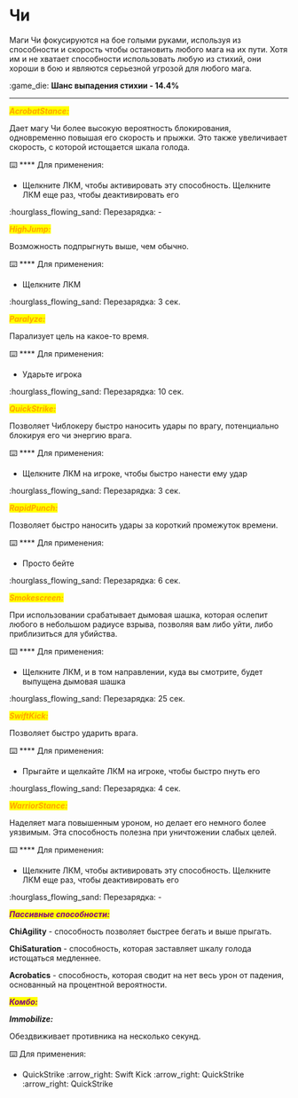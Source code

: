 # Чи

Маги Чи фокусируются на бое голыми руками, используя из способности и скорость чтобы остановить любого мага на их пути. Хотя им и не хватает способности использовать любую из стихий, они хороши в бою и являются серьезной угрозой для любого мага.

:game\_die: **Шанс выпадения стихии - 14.4%**

****

_<mark style="color:orange;">**AcrobatStance:**</mark>_

Дает магу Чи более высокую вероятность блокирования, одновременно повышая его скорость и прыжки. Это также увеличивает скорость, с которой истощается шкала голода.

:keyboard: **** Для применения:

* Щелкните ЛКМ, чтобы активировать эту способность. Щелкните ЛКМ еще раз, чтобы деактивировать его

:hourglass\_flowing\_sand: Перезарядка: -



_<mark style="color:orange;">**HighJump:**</mark>_

Возможность подпрыгнуть выше, чем обычно.

:keyboard: **** Для применения:

* Щелкните ЛКМ

:hourglass\_flowing\_sand: Перезарядка: 3 сек.



_<mark style="color:orange;">**Paralyze:**</mark>_

Парализует цель на какое-то время.

:keyboard: **** Для применения:

* Ударьте игрока

:hourglass\_flowing\_sand: Перезарядка:  10 сек.



_<mark style="color:orange;">**QuickStrike:**</mark>_

Позволяет Чиблокеру быстро наносить удары по врагу, потенциально блокируя его чи энергию врага.

:keyboard: **** Для применения:

* Щелкните ЛКМ на игроке, чтобы быстро нанести ему удар

:hourglass\_flowing\_sand: Перезарядка: 3 сек.



_<mark style="color:orange;">**RapidPunch:**</mark>_

Позволяет быстро наносить удары за короткий промежуток времени.

:keyboard: **** Для применения:

* Просто бейте

:hourglass\_flowing\_sand: Перезарядка: 6 сек.



_<mark style="color:orange;">**Smokescreen:**</mark>_

При использовании срабатывает дымовая шашка, которая ослепит любого в небольшом радиусе взрыва, позволяя вам либо уйти, либо приблизиться для убийства.

:keyboard: **** Для применения:

* Щелкните ЛКМ, и в том направлении, куда вы смотрите, будет выпущена дымовая шашка

:hourglass\_flowing\_sand: Перезарядка: 25 сек.



_<mark style="color:orange;">**SwiftKick:**</mark>_

Позволяет быстро ударить врага.

:keyboard: **** Для применения:

* Прыгайте и щелкайте ЛКМ на игроке, чтобы быстро пнуть его

:hourglass\_flowing\_sand: Перезарядка:  4 сек.



_<mark style="color:orange;">**WarriorStance:**</mark>_

Наделяет мага повышенным уроном, но делает его немного более уязвимым. Эта способность полезна при уничтожении слабых целей.

:keyboard: **** Для применения:

* Щелкните ЛКМ, чтобы активировать эту способность. Щелкните ЛКМ еще раз, чтобы деактивировать его

:hourglass\_flowing\_sand: Перезарядка: -



_<mark style="color:purple;">**Пассивные способности:**</mark>_

**ChiAgility** - способность позволяет быстрее бегать и выше прыгать.&#x20;

**ChiSaturation** - способность, которая заставляет шкалу голода истощаться медленнее.&#x20;

**Acrobatics** - способность, которая сводит на нет весь урон от падения, основанный на процентной вероятности.



_<mark style="color:purple;">**Комбо:**</mark>_

_**Immobilize:**_

Обездвиживает противника на несколько секунд.

:keyboard: Для применения:

* QuickStrike :arrow\_right: Swift Kick :arrow\_right: QuickStrike :arrow\_right: QuickStrike
